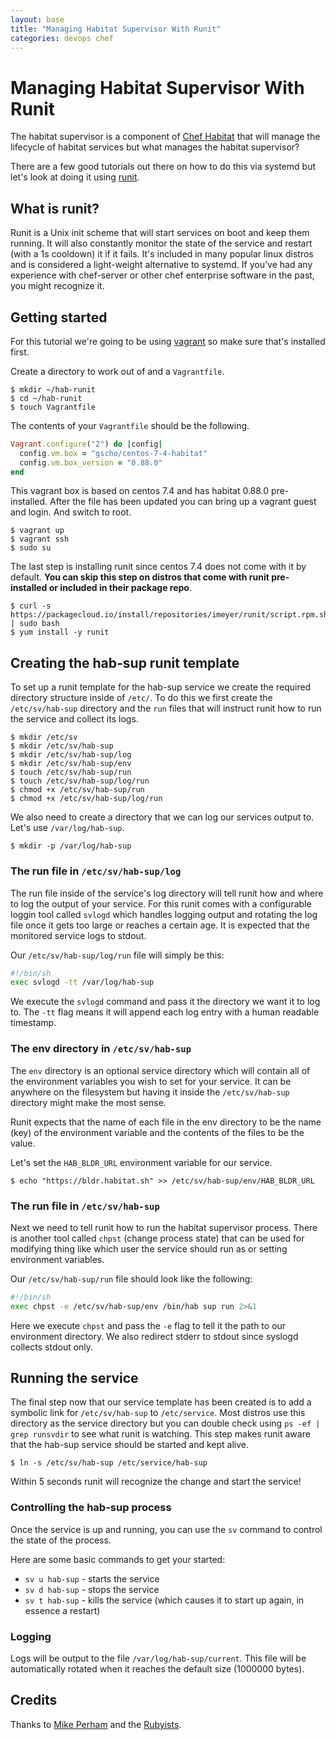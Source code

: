 ```yaml
---
layout: base
title: "Managing Habitat Supervisor With Runit"
categories: devops chef
---
```


# Managing Habitat Supervisor With Runit

The habitat supervisor is a component of [Chef Habitat](../2019-10-12-what-is-habitat) that will manage the lifecycle of habitat services but what manages the habitat supervisor?

There are a few good tutorials out there on how to do this via systemd but let's look at doing it using [runit](http://smarden.org/runit/).

## What is runit?

Runit is a Unix init scheme that will start services on boot and keep them running. It will also constantly monitor the state of the service and restart (with a 1s cooldown) it if it fails. It's included in many popular linux distros and is considered a light-weight alternative to systemd. If you've had any experience with chef-server or other chef enterprise software in the past, you might recognize it.

## Getting started

For this tutorial we're going to be using [vagrant](https://www.vagrantup.com/downloads.html) so make sure that's installed first.

Create a directory to work out of and a `Vagrantfile`.

    $ mkdir ~/hab-runit
    $ cd ~/hab-runit
    $ touch Vagrantfile

The contents of your `Vagrantfile` should be the following.

```ruby
Vagrant.configure("2") do |config|
  config.vm.box = "gscho/centos-7-4-habitat"
  config.vm.box_version = "0.88.0"
end
```

This vagrant box is based on centos 7.4 and has habitat 0.88.0 pre-installed. After the file has been updated you can bring up a vagrant guest and login. And switch to root.

    $ vagrant up
    $ vagrant ssh
    $ sudo su

The last step is installing runit since centos 7.4 does not come with it by default. **You can skip this step on distros that come with runit pre-installed or included in their package repo**.

    $ curl -s https://packagecloud.io/install/repositories/imeyer/runit/script.rpm.sh | sudo bash
    $ yum install -y runit


## Creating the hab-sup runit template

To set up a runit template for the hab-sup service we create the required directory structure inside of `/etc/`. To do this we first create the `/etc/sv/hab-sup` directory and the `run` files that will instruct runit how to run the service and collect its logs.

    $ mkdir /etc/sv
    $ mkdir /etc/sv/hab-sup
    $ mkdir /etc/sv/hab-sup/log
    $ mkdir /etc/sv/hab-sup/env
    $ touch /etc/sv/hab-sup/run
    $ touch /etc/sv/hab-sup/log/run
    $ chmod +x /etc/sv/hab-sup/run
    $ chmod +x /etc/sv/hab-sup/log/run

We also need to create a directory that we can log our services output to. Let's use `/var/log/hab-sup`.

    $ mkdir -p /var/log/hab-sup

### The run file in `/etc/sv/hab-sup/log`

The run file inside of the service's log directory will tell runit how and where to log the output of your service. For this runit comes with a configurable loggin tool called `svlogd` which handles logging output and rotating the log file once it gets too large or reaches a certain age. It is expected that the monitored service logs to stdout.

Our `/etc/sv/hab-sup/log/run` file will simply be this:

```bash
#!/bin/sh
exec svlogd -tt /var/log/hab-sup
```

We execute the `svlogd` command and pass it the directory we want it to log to. The `-tt` flag means it will append each log entry with a human readable timestamp.

### The env directory in `/etc/sv/hab-sup`

The `env` directory is an optional service directory which will contain all of the environment variables you wish to set for your service. It can be anywhere on the filesystem but having it inside the `/etc/sv/hab-sup` directory might make the most sense.

Runit expects that the name of each file in the env directory to be the name (key) of the environment variable and the contents of the files to be the value.

Let's set the `HAB_BLDR_URL` environment variable for our service.

    $ echo "https://bldr.habitat.sh" >> /etc/sv/hab-sup/env/HAB_BLDR_URL

### The run file in `/etc/sv/hab-sup`

Next we need to tell runit how to run the habitat supervisor process. There is another tool called `chpst` (change process state) that can be used for modifying thing like which user the service should run as or setting environment variables.

Our `/etc/sv/hab-sup/run` file should look like the following:

```bash
#!/bin/sh
exec chpst -e /etc/sv/hab-sup/env /bin/hab sup run 2>&1
```

Here we execute `chpst` and pass the `-e` flag to tell it the path to our environment directory. We also redirect stderr to stdout since syslogd collects stdout only.

## Running the service

The final step now that our service template has been created is to add a symbolic link for `/etc/sv/hab-sup` to `/etc/service`. Most distros use this directory as the service directory but you can double check using `ps -ef | grep runsvdir` to see what runit is watching. This step makes runit aware that the hab-sup service should be started and kept alive.

    $ ln -s /etc/sv/hab-sup /etc/service/hab-sup

Within 5 seconds runit will recognize the change and start the service!

### Controlling the hab-sup process

Once the service is up and running, you can use the `sv` command to control the state of the process.

Here are some basic commands to get your started:

- `sv u hab-sup` - starts the service
- `sv d hab-sup` - stops the service
- `sv t hab-sup` - kills the service (which causes it to start up again, in essence a restart)

### Logging

Logs will be output to the file `/var/log/hab-sup/current`. This file will be automatically rotated when it reaches the default size (1000000 bytes).

## Credits

Thanks to [Mike Perham](https://www.mikeperham.com/2014/07/07/use-runit/) and the [Rubyists](https://rubyists.github.io/2011/05/02/runit-for-ruby-and-everything-else.html).

